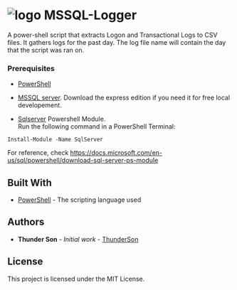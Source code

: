 # ![logo][] MSSQL-Logger
A power-shell script that extracts Logon and Transactional Logs to CSV files. It gathers logs for the past day. The log file name will contain the day that the script was ran on.

[logo]: https://raw.githubusercontent.com/PowerShell/PowerShell/master/assets/ps_black_64.svg?sanitize=true

### Prerequisites

* [PowerShell](https://github.com/PowerShell/PowerShell)

* [MSSQL server](https://www.microsoft.com/en-us/sql-server/sql-server-downloads).
Download the express edition if you need it for free local developement.
* [Sqlserver](https://docs.microsoft.com/en-us/powershell/module/sqlserver/?view=sqlserver-ps) Powershell Module.  
Run the following command in a PowerShell Terminal: 
```
Install-Module -Name SqlServer
```
For reference, check https://docs.microsoft.com/en-us/sql/powershell/download-sql-server-ps-module

## Built With

* [PowerShell](https://github.com/PowerShell/PowerShell) - The scripting language used

## Authors

* **Thunder Son** - *Initial work* - [ThunderSon](https://github.com/ThunderSon)

## License

This project is licensed under the MIT License.
